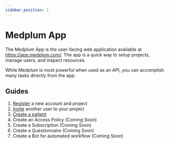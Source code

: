 ```yaml
---
sidebar_position: 1
---
```


# Medplum App

The Medplum App is the user-facing web application available at <https://app.medplum.com/>. The app is a quick way to setup projects, manage users, and inspect resources.

While Medplum is most powerful when used as an API, you can accomplish many tasks directly from the app.

## Guides

1. [Register](https://app.medplum.com/register) a new account and project
2. [Invite](/tutorials/app/invite) another user to your project
3. [Create a patient](/tutorials/app/create-a-patient)
4. Create an Access Policy (Coming Soon)
5. Create a Subscription (Coming Soon)
6. Create a Questionnaire (Coming Soon)
7. Create a Bot for automated workflow (Coming Soon)
